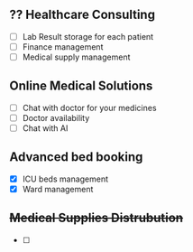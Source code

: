 
##  ?? Healthcare Consulting
- [ ] Lab Result storage for each patient
- [ ] Finance management
- [ ] Medical supply management 

## Online Medical Solutions
- [ ] Chat with doctor for your medicines
- [ ] Doctor availability
- [ ] Chat with AI

## Advanced bed booking
- [x] ICU beds management 
- [x] Ward management

## ~~Medical Supplies Distrubution~~
- [ ] 